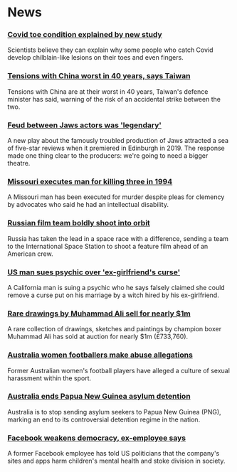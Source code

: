 # News
### [Covid toe condition explained by new study](https://www.bbc.com/news/health-58801462)
Scientists believe they can explain why some people who catch Covid develop chilblain-like lesions on their toes and even fingers. 
### [Tensions with China worst in 40 years, says Taiwan](https://www.bbc.com/news/world-asia-58812100)
Tensions with China are at their worst in 40 years, Taiwan's defence minister has said, warning of the risk of an accidental strike between the two.
### [Feud between Jaws actors was 'legendary'](https://www.bbc.com/news/entertainment-arts-58620280)
A new play about the famously troubled production of Jaws attracted a sea of five-star reviews when it premiered in Edinburgh in 2019. The response made one thing clear to the producers: we're going to need a bigger theatre.
### [Missouri executes man for killing three in 1994](https://www.bbc.com/news/world-us-canada-58811241)
A Missouri man has been executed for murder despite pleas for clemency by advocates who said he had an intellectual disability. 
### [Russian film team boldly shoot into orbit](https://www.bbc.com/news/world-europe-58804143)
Russia has taken the lead in a space race with a difference, sending a team to the International Space Station to shoot a feature film ahead of an American crew.
### [US man sues psychic over 'ex-girlfriend's curse'](https://www.bbc.com/news/world-us-canada-58810977)
A California man is suing a psychic who he says falsely claimed she could remove a curse put on his marriage by a witch hired by his ex-girlfriend. 
### [Rare drawings by Muhammad Ali sell for nearly $1m](https://www.bbc.com/news/world-us-canada-58811731)
A rare collection of drawings, sketches and paintings by champion boxer Muhammad Ali has sold at auction for nearly $1m (£733,760).
### [Australia women footballers make abuse allegations](https://www.bbc.com/news/world-australia-58811918)
Former Australian women's football players have alleged a culture of sexual harassment within the sport.
### [Australia ends Papua New Guinea asylum detention](https://www.bbc.com/news/world-australia-58812578)
Australia is to stop sending asylum seekers to Papua New Guinea (PNG), marking an end to its controversial detention regime in the nation.
### [Facebook weakens democracy, ex-employee says](https://www.bbc.com/news/world-us-canada-58805965)
A former Facebook employee has told US politicians that the company's sites and apps harm children's mental health and stoke division in society.
